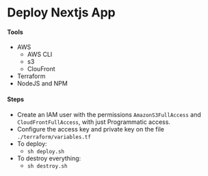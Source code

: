# Deploy Nextjs App
#### Tools

- AWS
  - AWS CLI
  - s3
  - ClouFront
- Terraform
- NodeJS and NPM

#### Steps

- Create an IAM user with the permissions `AmazonS3FullAccess` and `CloudFrontFullAccess`, with just Programmatic access.
- Configure the access key and private key on the file `./terraform/variables.tf`
- To deploy:
  - `sh deploy.sh`
- To destroy everything:
  - `sh destroy.sh`
